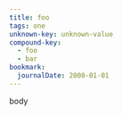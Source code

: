 ```yaml
---
title: foo
tags: one
unknown-key: unknown-value
compound-key:
  - foo
  - bar
bookmark:
  journalDate: 2000-01-01
---
```

body
